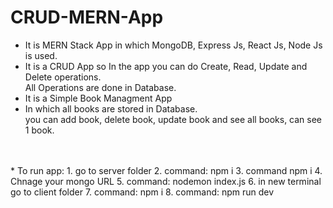 # CRUD-MERN-App
* It is MERN Stack App in which MongoDB, Express Js, React Js, Node Js is used.
* It is a CRUD App so In the app you can do Create, Read, Update and Delete operations. <br>
All Operations are done in Database.
* It is a Simple Book Managment App
* In which all books are stored in Database. <br>
you can add book, delete book, update book and see all books, can see 1 book.
<br>
<br>
* To run app:
1. go to server folder
2. command: npm i
3. command npm i 
4. Chnage your mongo URL
5. command: nodemon index.js
6. in new terminal go to client folder
7. command: npm i
8. command: npm run dev

